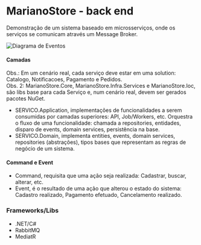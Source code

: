 # MarianoStore - back end
Demonstração de um sistema baseado em microsserviços, onde os serviços se comunicam através um Message Broker. 

![Diagrama de Eventos](https://ik.imagekit.io/ryeaswait/MarianoStoreDiagramaEventsBroker.jpg)

#### Camadas

Obs.: Em um cenário real, cada serviço deve estar em uma solution: Catalogo, Notificacoes, Pagamento e Pedidos. 
<br />
Obs. 2: MarianoStore.Core, MarianoStore.Infra.Services e MarianoStore.Ioc, são libs base para cada Serviço e, num cenário real, devem ser gerados pacotes NuGet.

- SERVICO.Application, implementações de funcionalidades a serem consumidas por camadas superiores: API, Job/Workers, etc. Orquestra o fluxo de uma funcionalidade: chamada a repositories, entidades, disparo de events, domain services, persistência na base.
- SERVICO.Domain, implementa entities, events, domain services, repositories (abstrações), tipos bases que representam as regras de negócio de um sistema.

#### Command e Event

- Command, requisita que uma ação seja realizada: Cadastrar, buscar, alterar, etc.
- Event, é o resultado de uma ação que alterou o estado do sistema: Cadastro realizado, Pagamento efetuado, Cancelamento realizado.

### Frameworks/Libs
- .NET/C#
- RabbitMQ
- MediatR
